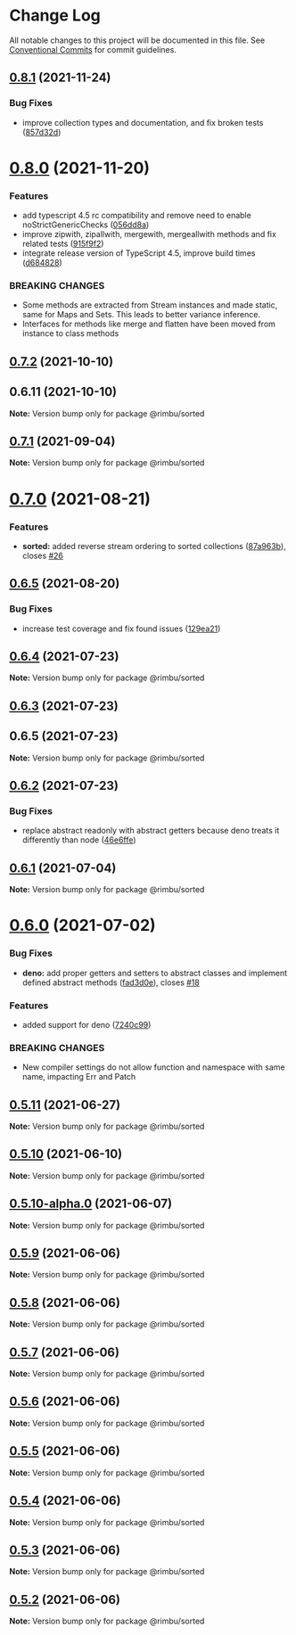 # Change Log

All notable changes to this project will be documented in this file.
See [Conventional Commits](https://conventionalcommits.org) for commit guidelines.

## [0.8.1](https://github.com/rimbu-org/rimbu/compare/@rimbu/sorted@0.8.0...@rimbu/sorted@0.8.1) (2021-11-24)


### Bug Fixes

* improve collection types and documentation, and fix broken tests ([857d32d](https://github.com/rimbu-org/rimbu/commit/857d32d89d1377809d97aa3d03e6b9b6a40369ad))





# [0.8.0](https://github.com/rimbu-org/rimbu/compare/@rimbu/sorted@0.7.2...@rimbu/sorted@0.8.0) (2021-11-20)


### Features

* add typescript 4.5 rc compatibility and remove need to enable noStrictGenericChecks ([056dd8a](https://github.com/rimbu-org/rimbu/commit/056dd8a998ae4064570481fb7a9396326c0ca131))
* improve zipwith, zipallwith, mergewith, mergeallwith methods and fix related tests ([915f9f2](https://github.com/rimbu-org/rimbu/commit/915f9f2ee35e33eb654765ad5fb726da08bfa36c))
* integrate release version of TypeScript 4.5, improve build times ([d684828](https://github.com/rimbu-org/rimbu/commit/d6848281859752c630979e44e8e22c3cbfccf577))


### BREAKING CHANGES

* Some methods are extracted from Stream instances and made static, same for Maps and
Sets. This leads to better variance inference.
* Interfaces for methods like merge and flatten have been moved from instance to
class methods





## [0.7.2](https://github.com/rimbu-org/rimbu/compare/@rimbu/sorted@0.7.1...@rimbu/sorted@0.7.2) (2021-10-10)



## 0.6.11 (2021-10-10)

**Note:** Version bump only for package @rimbu/sorted





## [0.7.1](https://github.com/rimbu-org/rimbu/compare/@rimbu/sorted@0.7.0...@rimbu/sorted@0.7.1) (2021-09-04)

**Note:** Version bump only for package @rimbu/sorted





# [0.7.0](https://github.com/rimbu-org/rimbu/compare/@rimbu/sorted@0.6.5...@rimbu/sorted@0.7.0) (2021-08-21)


### Features

* **sorted:** added reverse stream ordering to sorted collections ([87a963b](https://github.com/rimbu-org/rimbu/commit/87a963b38c1f1f7215ffab9036301c59da4d1ce1)), closes [#26](https://github.com/rimbu-org/rimbu/issues/26)





## [0.6.5](https://github.com/rimbu-org/rimbu/compare/@rimbu/sorted@0.6.4...@rimbu/sorted@0.6.5) (2021-08-20)


### Bug Fixes

* increase test coverage and fix found issues ([129ea21](https://github.com/rimbu-org/rimbu/commit/129ea21ae979bf8f4f4858f1e234e720cae89768))





## [0.6.4](https://github.com/rimbu-org/rimbu/compare/@rimbu/sorted@0.6.3...@rimbu/sorted@0.6.4) (2021-07-23)

**Note:** Version bump only for package @rimbu/sorted





## [0.6.3](https://github.com/rimbu-org/rimbu/compare/@rimbu/sorted@0.6.2...@rimbu/sorted@0.6.3) (2021-07-23)



## 0.6.5 (2021-07-23)

**Note:** Version bump only for package @rimbu/sorted





## [0.6.2](https://github.com/rimbu-org/rimbu/compare/@rimbu/sorted@0.6.1...@rimbu/sorted@0.6.2) (2021-07-23)


### Bug Fixes

* replace abstract readonly with abstract getters because deno treats it differently than node ([46e6ffe](https://github.com/rimbu-org/rimbu/commit/46e6ffe982d4bc47ed240d0b1a1b8118ae9ecbc7))





## [0.6.1](https://github.com/rimbu-org/rimbu/compare/@rimbu/sorted@0.6.0...@rimbu/sorted@0.6.1) (2021-07-04)

**Note:** Version bump only for package @rimbu/sorted





# [0.6.0](https://github.com/rimbu-org/rimbu/compare/@rimbu/sorted@0.5.11...@rimbu/sorted@0.6.0) (2021-07-02)


### Bug Fixes

* **deno:** add proper getters and setters to abstract classes and implement defined abstract methods ([fad3d0e](https://github.com/rimbu-org/rimbu/commit/fad3d0e42e14a0b792744c9f93d8718900c3472f)), closes [#18](https://github.com/rimbu-org/rimbu/issues/18)


### Features

* added support for deno ([7240c99](https://github.com/rimbu-org/rimbu/commit/7240c998904822e098d2abf6e8e6deda4f165f11))


### BREAKING CHANGES

* New compiler settings do not allow function and namespace with same name, impacting
Err and Patch





## [0.5.11](https://github.com/rimbu-org/rimbu/compare/@rimbu/sorted@0.5.10...@rimbu/sorted@0.5.11) (2021-06-27)

**Note:** Version bump only for package @rimbu/sorted





## [0.5.10](https://github.com/rimbu-org/rimbu/compare/@rimbu/sorted@0.5.10-alpha.0...@rimbu/sorted@0.5.10) (2021-06-10)

**Note:** Version bump only for package @rimbu/sorted





## [0.5.10-alpha.0](https://github.com/rimbu-org/rimbu/compare/@rimbu/sorted@0.5.9...@rimbu/sorted@0.5.10-alpha.0) (2021-06-07)

**Note:** Version bump only for package @rimbu/sorted





## [0.5.9](https://github.com/rimbu-org/rimbu/compare/@rimbu/sorted@0.5.8...@rimbu/sorted@0.5.9) (2021-06-06)

**Note:** Version bump only for package @rimbu/sorted





## [0.5.8](https://github.com/rimbu-org/rimbu/compare/@rimbu/sorted@0.5.7...@rimbu/sorted@0.5.8) (2021-06-06)

**Note:** Version bump only for package @rimbu/sorted





## [0.5.7](https://github.com/rimbu-org/rimbu/compare/@rimbu/sorted@0.5.6...@rimbu/sorted@0.5.7) (2021-06-06)

**Note:** Version bump only for package @rimbu/sorted





## [0.5.6](https://github.com/rimbu-org/rimbu/compare/@rimbu/sorted@0.5.5...@rimbu/sorted@0.5.6) (2021-06-06)

**Note:** Version bump only for package @rimbu/sorted





## [0.5.5](https://github.com/rimbu-org/rimbu/compare/@rimbu/sorted@0.5.4...@rimbu/sorted@0.5.5) (2021-06-06)

**Note:** Version bump only for package @rimbu/sorted





## [0.5.4](https://github.com/rimbu-org/rimbu/compare/@rimbu/sorted@0.5.3...@rimbu/sorted@0.5.4) (2021-06-06)

**Note:** Version bump only for package @rimbu/sorted





## [0.5.3](https://github.com/rimbu-org/rimbu/compare/@rimbu/sorted@0.5.2...@rimbu/sorted@0.5.3) (2021-06-06)

**Note:** Version bump only for package @rimbu/sorted





## [0.5.2](https://github.com/rimbu-org/rimbu/compare/@rimbu/sorted@0.5.1...@rimbu/sorted@0.5.2) (2021-06-06)

**Note:** Version bump only for package @rimbu/sorted
